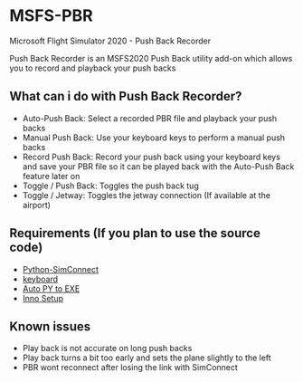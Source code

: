 # MSFS-PBR
Microsoft Flight Simulator 2020 - Push Back Recorder

Push Back Recorder is an MSFS2020 Push Back utility add-on which allows you to record and playback your push backs


## What can i do with Push Back Recorder?
- Auto-Push Back: Select a recorded PBR file and playback your push backs
- Manual Push Back: Use your keyboard keys to perform a manual push backs
- Record Push Back: Record your push back using your keyboard keys and save your PBR file so it can be played back with the Auto-Push Back feature later on
- Toggle / Push Back: Toggles the push back tug
- Toggle / Jetway: Toggles the jetway connection (If available at the airport)


## Requirements (If you plan to use the source code)
- [Python-SimConnect](https://github.com/odwdinc/Python-SimConnect)
- [keyboard](https://github.com/boppreh/keyboard)
- [Auto PY to EXE](https://github.com/brentvollebregt/auto-py-to-exe)
- [Inno Setup](https://jrsoftware.org/isinfo.php)


## Known issues
- Play back is not accurate on long push backs 
- Play back turns a bit too early and sets the plane slightly to the left
- PBR wont reconnect after losing the link with SimConnect
